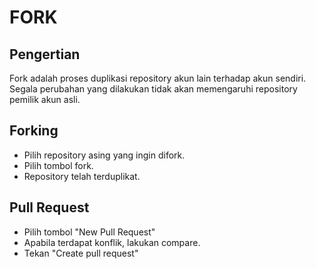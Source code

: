 # FORK

## Pengertian
Fork adalah proses duplikasi repository akun lain terhadap akun sendiri. Segala perubahan yang dilakukan tidak akan memengaruhi repository pemilik akun asli.

## Forking
- Pilih repository asing yang ingin difork.
- Pilih tombol fork.
- Repository telah terduplikat.

## Pull Request
- Pilih tombol "New Pull Request"
- Apabila terdapat konflik, lakukan compare.
- Tekan "Create pull request"